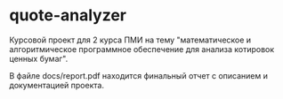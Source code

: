# quote-analyzer
Курсовой проект для 2 курса ПМИ на тему "математическое и алгоритмическое программное обеспечение для анализа котировок ценных бумаг".

В файле docs/report.pdf находится финальный отчет с описанием и документацией проекта. 
